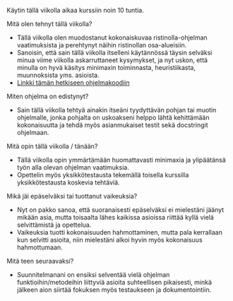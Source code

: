Käytin tällä viikolla aikaa kurssiin noin 10 tuntia. 

Mitä olen tehnyt tällä viikolla?
- Tällä viikolla olen muodostanut kokonaiskuvaa ristinolla-ohjelman vaatimuksista ja perehtynyt näihin ristinollan osa-alueisiin.
- Sanoisin, että sain tällä viikolla itselleni käytännössä täysin selväksi minua viime viikolla askarruttaneet kysymykset,
  ja nyt uskon, että minulla on hyvä käsitys minimaxin toiminnasta, heuristiikasta, muunnoksista yms. asioista.
- [Linkki tämän hetkiseen ohjelmakoodiin](Harjoitustyo_tiralabra_ristinolla/XOXO_hennesy.py)
  
Miten ohjelma on edistynyt?
- Sain tällä viikolla tehtyä ainakin itseäni tyydyttävän pohjan tai muotin ohjelmalle, jonka pohjalta on uskoakseni helppo lähtä kehittämään kokonaisuutta
  ja tehdä myös asianmukaiset testit sekä docstringit ohjelmaan.
  
Mitä opin tällä viikolla / tänään?
- Tällä viikolla opin ymmärtämään huomattavasti minimaxia ja ylipäätänsä työn alla olevan ohjelman vaatimuksia.
- Opettelin myös yksikkötestausta tekemällä toisella kurssilla yksikkötestausta koskevia tehtäviä.

Mikä jäi epäselväksi tai tuottanut vaikeuksia?
- Nyt on pakko sanoa, että suoranaisesti epäselväksi ei mielestäni jäänyt mikään asia, mutta toisaalta lähes kaikissa asioissa riittää kyllä vielä selvittämistä ja opettelua. 
- Vaikeuksia tuotti kokonaisuuden hahmottaminen, mutta pala kerrallaan kun selvitti asioita, niin mielestäni alkoi hyvin myös kokonaisuus hahmottumaan.
  
Mitä teen seuraavaksi?
- Suunnitelmanani on ensiksi selventää vielä ohjelman funktioihin/metodeihin liittyviä asioita suhteellisen pikaisesti,
  minkä jälkeen aion siirtää fokuksen myös testaukseen ja dokumentointiin.

